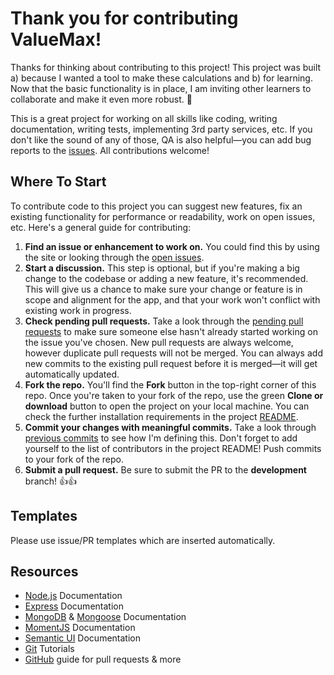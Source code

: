 Thank you for contributing ValueMax!
=========================================

Thanks for thinking about contributing to this project! This project was built a) because I wanted a tool to make these calculations and b) for learning. Now that the basic functionality is in place, I am inviting other learners to collaborate and make it even more robust. 🤗

This is a great project for working on all skills like coding, writing documentation, writing tests, implementing 3rd party services, etc. If you don't like the sound of any of those, QA is also helpful—you can add bug reports to the [issues](https://github.com/niamurrell/value-app/issues). All contributions welcome!

## Where To Start

To contribute code to this project you can suggest new features, fix an existing functionality for performance or readability, work on open issues, etc. Here's a general guide for contributing:

1. **Find an issue or enhancement to work on.** You could find this by using the site or looking through the [open issues](https://github.com/niamurrell/value-app/issues).
2. **Start a discussion.** This step is optional, but if you're making a big change to the codebase or adding a new feature, it's recommended. This will give us a chance to make sure your change or feature is in scope and alignment for the app, and that your work won't conflict with existing work in progress.
3. **Check pending pull requests.** Take a look through the [pending pull requests](https://github.com/niamurrell/value-app/pulls) to make sure someone else hasn't already started working on the issue you've chosen. New pull requests are always welcome, however duplicate pull requests will not be merged. You can always add new commits to the existing pull request before it is merged—it will get automatically updated.
4. **Fork the repo.** You'll find the **Fork** button in the top-right corner of this repo. Once you're taken to your fork of the repo, use the green **Clone or download** button to open the project on your local machine. You can check the further installation requirements in the project [README](https://github.com/niamurrell/value-app/blob/master/README.md#installation).
5. **Commit your changes with meaningful commits.** Take a look through [previous commits](https://github.com/niamurrell/value-app/commits?author=niamurrell) to see how I'm defining this. Don't forget to add yourself to the list of contributors in the project README! Push commits to your fork of the repo.
6. **Submit a pull request.** Be sure to submit the PR to the **development** branch! 👍👍


## Templates

Please use issue/PR templates which are inserted automatically.

## Resources

* [Node.js](https://nodejs.org/en/) Documentation
* [Express](https://expressjs.com/) Documentation
* [MongoDB](https://www.mongodb.com/) & [Mongoose](https://mongoosejs.com/) Documentation
* [MomentJS](https://momentjs.com/) Documentation
* [Semantic UI](https://semantic-ui.com/) Documentation
* [Git](https://www.atlassian.com/git/tutorials) Tutorials
* [GitHub](https://guides.github.com/activities/hello-world/) guide for pull requests & more
